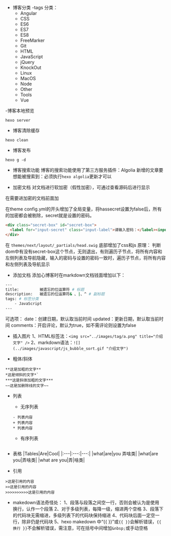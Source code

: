 - 博客分类
  -tags 分类：
  - Angular
  - CSS
  - ES6
  - ES7
  - ES8
  - FreeMarker
  - Git
  - HTML
  - JavaScript
  - jQuery
  - KnockOut
  - Linux
  - MacOS
  - Node
  - Other
  - Tools
  - Vue

-博客本地预览
```
hexo server
```

- 博客清除缓存
```
hexo clean
```

- 博客发布
```
hexo g -d
```


- 博客搜索功能
博客的搜索功能使用了第三方服务插件：Algolia
新增的文章要想能被搜索到：必须执行`hexo algolia`更新才可以



- 加密文档
对文档进行软加密（假性加密），可通过查看源码后进行显示

在需要进加密的文档前面加

在theme config.yml的开头增加了全局变量，将hassecret设置为false后，所有的加密都会被剔除，secret就是设置的密码。
```html
<div class="secret-box" id="secret-box">
  <label for="input-secret" class="input-label">请输入密码：</label><input type="password" class="input-secret" id="input-secret" /><button class="submit-btn" id="submit-btn">提交</button>
</div>
```

在 `themes/next/layout/_partials/head.swig` 底部增加了css和js
原理：
判断dom中有没有secret-box这个节点，无则退出，有则遍历子节点，将所有内容和左侧列表及导航隐藏，输入的密码与设置的密码一致时，遍历子节点，将所有内容和左侧列表及导航显示



- 添加文档
添加心博客时在markdown文档钱面增加以下：
```bash
---
title:         被遗忘的位运算符 # 标题
description:   被遗忘的位运算符& 、|、^ # 副标题
tags: # 标签分类
    - JavaScript
---
```
可选项：
date：创建日期，默认取当前时间
updated：更新日期，默认取当前时间
comments：开启评论，默认为true，如不需评论则设置为false



- 插入图片
1、HTML标签法：`<img src="../images/tag/a.png" title="介绍文字" />`
2、markdown语法：`![](../images/javascript/js_bubble_sort.gif "介绍文字")`


- 粗体/斜体
```
**这是加粗的文字**
*这是倾斜的文字*`
***这是斜体加粗的文字***
~~这是加删除线的文字~~
```

- 列表
  * 无序列表
  ```
  - 列表内容
  + 列表内容
  * 列表内容
  ```

  * 有序列表
  ```

  ```

- 表格
|Tables|Are|Cool|
|:---|:---:|---:|
|what|are|you 弄啥类|
|what|are you|弄啥类|
|what are you|弄|啥类|


- 引用
```
>这是引用的内容
>>这是引用的内容
>>>>>>>>>>这是引用的内容
```


- makedown语法奇怪处：
1、段落与段落之间空一行，否则会被认为是使用<br>换行，认作一个段落
2、对于多级列表，每降一级，缩进两个空格
3、段落下的代码块无需缩进，多级列表下的代码块保持缩进
4、代码块后面一定空一行，除非仍是代码块
5、hexo makedown 中“{{ }}”或`{{ }}`会解析错误，```{{ 换行 }}```不会解析错误，需注意，可在括号中间增加`&nbsp;`或手动空格
